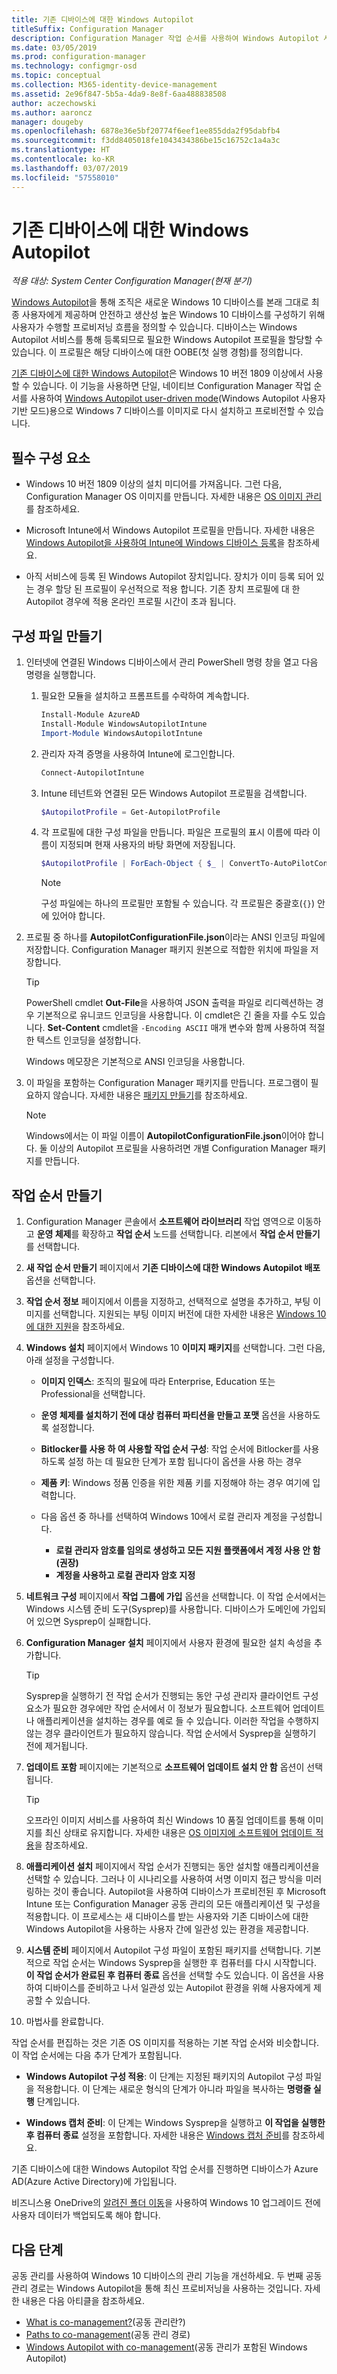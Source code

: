 ```yaml
---
title: 기존 디바이스에 대한 Windows Autopilot
titleSuffix: Configuration Manager
description: Configuration Manager 작업 순서를 사용하여 Windows Autopilot 사용자 기반 모드용으로 Windows 7 디바이스를 이미지로 다시 설치하고 프로비전합니다.
ms.date: 03/05/2019
ms.prod: configuration-manager
ms.technology: configmgr-osd
ms.topic: conceptual
ms.collection: M365-identity-device-management
ms.assetid: 2e96f847-5b5a-4da9-8e8f-6aa488838508
author: aczechowski
ms.author: aaroncz
manager: dougeby
ms.openlocfilehash: 6878e36e5bf20774f6eef1ee855dda2f95dabfb4
ms.sourcegitcommit: f3dd8405018fe1043434386be15c16752c1a4a3c
ms.translationtype: HT
ms.contentlocale: ko-KR
ms.lasthandoff: 03/07/2019
ms.locfileid: "57558010"
---
```

# <a name="windows-autopilot-for-existing-devices"></a>기존 디바이스에 대한 Windows Autopilot
<!--3607717, fka 1358333-->

*적용 대상: System Center Configuration Manager(현재 분기)*

[Windows Autopilot](https://docs.microsoft.com/windows/deployment/windows-autopilot/windows-autopilot)을 통해 조직은 새로운 Windows 10 디바이스를 본래 그대로 최종 사용자에게 제공하며 안전하고 생산성 높은 Windows 10 디바이스를 구성하기 위해 사용자가 수행할 프로비저닝 흐름을 정의할 수 있습니다. 디바이스는 Windows Autopilot 서비스를 통해 등록되므로 필요한 Windows Autopilot 프로필을 할당할 수 있습니다. 이 프로필은 해당 디바이스에 대한 OOBE(첫 실행 경험)를 정의합니다. 

[기존 디바이스에 대한 Windows Autopilot](https://techcommunity.microsoft.com/t5/Windows-IT-Pro-Blog/New-Windows-Autopilot-capabilities-and-expanded-partner-support/ba-p/260430)은 Windows 10 버전 1809 이상에서 사용할 수 있습니다. 이 기능을 사용하면 단일, 네이티브 Configuration Manager 작업 순서를 사용하여 [Windows Autopilot user-driven mode](https://docs.microsoft.com/windows/deployment/windows-autopilot/user-driven)(Windows Autopilot 사용자 기반 모드)용으로 Windows 7 디바이스를 이미지로 다시 설치하고 프로비전할 수 있습니다. 



## <a name="prerequisites"></a>필수 구성 요소

- Windows 10 버전 1809 이상의 설치 미디어를 가져옵니다. 그런 다음, Configuration Manager OS 이미지를 만듭니다. 자세한 내용은 [OS 이미지 관리](/sccm/osd/get-started/manage-operating-system-images)를 참조하세요.

- Microsoft Intune에서 Windows Autopilot 프로필을 만듭니다. 자세한 내용은 [Windows Autopilot을 사용하여 Intune에 Windows 디바이스 등록](https://docs.microsoft.com/intune/enrollment-autopilot)을 참조하세요.

- 아직 서비스에 등록 된 Windows Autopilot 장치입니다. 장치가 이미 등록 되어 있는 경우 할당 된 프로필이 우선적으로 적용 합니다. 기존 장치 프로필에 대 한 Autopilot 경우에 적용 온라인 프로필 시간이 초과 됩니다.



## <a name="create-the-configuration-file"></a>구성 파일 만들기

1. 인터넷에 연결된 Windows 디바이스에서 관리 PowerShell 명령 창을 열고 다음 명령을 실행합니다.  

    1. 필요한 모듈을 설치하고 프롬프트를 수락하여 계속합니다.  
        ``` PowerShell  
        Install-Module AzureAD
        Install-Module WindowsAutopilotIntune 
        Import-Module WindowsAutopilotIntune 
        ```

    2. 관리자 자격 증명을 사용하여 Intune에 로그인합니다.  
        ``` PowerShell  
        Connect-AutopilotIntune 
        ```

    3. Intune 테넌트와 연결된 모든 Windows Autopilot 프로필을 검색합니다.  
        ``` PowerShell  
        $AutopilotProfile = Get-AutopilotProfile
        ```

    4. 각 프로필에 대한 구성 파일을 만듭니다. 파일은 프로필의 표시 이름에 따라 이름이 지정되며 현재 사용자의 바탕 화면에 저장됩니다.<!--PowerShell example courtesy of GitHub user treestryder from SCCMDocs issue #1196-->  
        ``` PowerShell  
        $AutopilotProfile | ForEach-Object { $_ | ConvertTo-AutoPilotConfigurationJSON | Set-Content -Encoding Ascii "~\Desktop\$($_.displayName).json" }
        ```  

        > [!Note]  
        > 구성 파일에는 하나의 프로필만 포함될 수 있습니다. 각 프로필은 중괄호(`{}`) 안에 있어야 합니다.  

2. 프로필 중 하나를 **AutopilotConfigurationFile.json**이라는 ANSI 인코딩 파일에 저장합니다. Configuration Manager 패키지 원본으로 적합한 위치에 파일을 저장합니다.  

    > [!Tip]  
    > PowerShell cmdlet **Out-File**을 사용하여 JSON 출력을 파일로 리디렉션하는 경우 기본적으로 유니코드 인코딩을 사용합니다. 이 cmdlet은 긴 줄을 자를 수도 있습니다. **Set-Content** cmdlet을 `-Encoding ASCII` 매개 변수와 함께 사용하여 적절한 텍스트 인코딩을 설정합니다.   
    > 
    > Windows 메모장은 기본적으로 ANSI 인코딩을 사용합니다.  

3. 이 파일을 포함하는 Configuration Manager 패키지를 만듭니다. 프로그램이 필요하지 않습니다. 자세한 내용은 [패키지 만들기](/sccm/apps/deploy-use/packages-and-programs#create-a-package-and-program)를 참조하세요.  

    > [!NOTE]  
    > Windows에서는 이 파일 이름이 **AutopilotConfigurationFile.json**이어야 합니다. 둘 이상의 Autopilot 프로필을 사용하려면 개별 Configuration Manager 패키지를 만듭니다.  



## <a name="create-the-task-sequence"></a>작업 순서 만들기

1. Configuration Manager 콘솔에서 **소프트웨어 라이브러리** 작업 영역으로 이동하고 **운영 체제**를 확장하고 **작업 순서** 노드를 선택합니다. 리본에서 **작업 순서 만들기**를 선택합니다.  

2. **새 작업 순서 만들기** 페이지에서 **기존 디바이스에 대한 Windows Autopilot 배포** 옵션을 선택합니다.  

3. **작업 순서 정보** 페이지에서 이름을 지정하고, 선택적으로 설명을 추가하고, 부팅 이미지를 선택합니다. 지원되는 부팅 이미지 버전에 대한 자세한 내용은 [Windows 10에 대한 지원](/sccm/core/plan-design/configs/support-for-windows-10#windows-10-adk)을 참조하세요.  

4. **Windows 설치** 페이지에서 Windows 10 **이미지 패키지**를 선택합니다. 그런 다음, 아래 설정을 구성합니다.  

    - **이미지 인덱스**: 조직의 필요에 따라 Enterprise, Education 또는 Professional을 선택합니다.  

    - **운영 체제를 설치하기 전에 대상 컴퓨터 파티션을 만들고 포맷** 옵션을 사용하도록 설정합니다.  

    - **Bitlocker를 사용 하 여 사용할 작업 순서 구성**: 작업 순서에 Bitlocker를 사용 하도록 설정 하는 데 필요한 단계가 포함 됩니다이 옵션을 사용 하는 경우  

    - **제품 키**: Windows 정품 인증을 위한 제품 키를 지정해야 하는 경우 여기에 입력합니다.  

    - 다음 옵션 중 하나를 선택하여 Windows 10에서 로컬 관리자 계정을 구성합니다.  
        - **로컬 관리자 암호를 임의로 생성하고 모든 지원 플랫폼에서 계정 사용 안 함(권장)**
        - **계정을 사용하고 로컬 관리자 암호 지정**

5. **네트워크 구성** 페이지에서 **작업 그룹에 가입** 옵션을 선택합니다. 이 작업 순서에서는 Windows 시스템 준비 도구(Sysprep)를 사용합니다. 디바이스가 도메인에 가입되어 있으면 Sysprep이 실패합니다.  

6. **Configuration Manager 설치** 페이지에서 사용자 환경에 필요한 설치 속성을 추가합니다.  

    > [!Tip]  
    > Sysprep을 실행하기 전 작업 순서가 진행되는 동안 구성 관리자 클라이언트 구성 요소가 필요한 경우에만 작업 순서에서 이 정보가 필요합니다. 소프트웨어 업데이트나 애플리케이션을 설치하는 경우를 예로 들 수 있습니다. 이러한 작업을 수행하지 않는 경우 클라이언트가 필요하지 않습니다. 작업 순서에서 Sysprep을 실행하기 전에 제거됩니다.  

7. **업데이트 포함** 페이지에는 기본적으로 **소프트웨어 업데이트 설치 안 함** 옵션이 선택됩니다.  

    > [!Tip]  
    > 오프라인 이미지 서비스를 사용하여 최신 Windows 10 품질 업데이트를 통해 이미지를 최신 상태로 유지합니다. 자세한 내용은 [OS 이미지에 소프트웨어 업데이트 적용](/sccm/osd/get-started/manage-operating-system-images#BKMK_OSImagesApplyUpdates)을 참조하세요.  

8. **애플리케이션 설치** 페이지에서 작업 순서가 진행되는 동안 설치할 애플리케이션을 선택할 수 있습니다. 그러나 이 시나리오를 사용하여 서명 이미지 접근 방식을 미러링하는 것이 좋습니다. Autopilot을 사용하여 디바이스가 프로비전된 후 Microsoft Intune 또는 Configuration Manager 공동 관리의 모든 애플리케이션 및 구성을 적용합니다. 이 프로세스는 새 디바이스를 받는 사용자와 기존 디바이스에 대한 Windows Autopilot을 사용하는 사용자 간에 일관성 있는 환경을 제공합니다.  

8. **시스템 준비** 페이지에서 Autopilot 구성 파일이 포함된 패키지를 선택합니다. 기본적으로 작업 순서는 Windows Sysprep을 실행한 후 컴퓨터를 다시 시작합니다. **이 작업 순서가 완료된 후 컴퓨터 종료** 옵션을 선택할 수도 있습니다. 이 옵션을 사용하여 디바이스를 준비하고 나서 일관성 있는 Autopilot 환경을 위해 사용자에게 제공할 수 있습니다.  

9. 마법사를 완료합니다.  

작업 순서를 편집하는 것은 기존 OS 이미지를 적용하는 기본 작업 순서와 비슷합니다. 이 작업 순서에는 다음 추가 단계가 포함됩니다.  

- **Windows Autopilot 구성 적용**: 이 단계는 지정된 패키지의 Autopilot 구성 파일을 적용합니다. 이 단계는 새로운 형식의 단계가 아니라 파일을 복사하는 **명령줄 실행** 단계입니다.  

- **Windows 캡처 준비**: 이 단계는 Windows Sysprep을 실행하고 **이 작업을 실행한 후 컴퓨터 종료** 설정을 포함합니다. 자세한 내용은 [Windows 캡처 준비](/sccm/osd/understand/task-sequence-steps#BKMK_PrepareWindowsforCapture)를 참조하세요.  

기존 디바이스에 대한 Windows Autopilot 작업 순서를 진행하면 디바이스가 Azure AD(Azure Active Directory)에 가입됩니다. 

비즈니스용 OneDrive의 [알려진 폴더 이동](https://docs.microsoft.com/onedrive/redirect-known-folders)을 사용하여 Windows 10 업그레이드 전에 사용자 데이터가 백업되도록 해야 합니다.



## <a name="next-steps"></a>다음 단계

공동 관리를 사용하여 Windows 10 디바이스의 관리 기능을 개선하세요. 두 번째 공동 관리 경로는 Windows Autopilot을 통해 최신 프로비저닝을 사용하는 것입니다. 자세한 내용은 다음 아티클을 참조하세요.

- [What is co-management?](/sccm/comanage/overview)(공동 관리란?)
- [Paths to co-management](/sccm/comanage/quickstart-paths)(공동 관리 경로)
- [Windows Autopilot with co-management](/sccm/comanage/quickstart-autopilot)(공동 관리가 포함된 Windows Autopilot)

